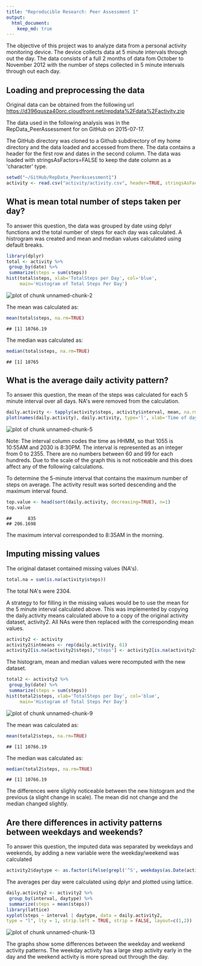 ```yaml
---
title: "Reproducible Research: Peer Assessment 1"
output: 
  html_document:
    keep_md: true
---
```


The objective of this project was to analyze data from a personal activity monitoring device. The device collects data at 5 minute intervals through out the day. The data consists of a full 2 months of data fom October to November 2012 with the number of steps collected in 5 minute intervals through out each day.

## Loading and preprocessing the data

Original data can be obtained from the following url 
https://d396qusza40orc.cloudfront.net/repdata%2Fdata%2Factivity.zip

The data used in the following analysis was in the RepData_PeerAssessment for on GitHub on 2015-07-17.

The GitHub directory was cloned to a Github subdirectory of my home directory and the data loaded and accessed from there.  The data contains a header for the first row and dates in the second column.  The data was loaded with stringsAsFactors=FALSE to keep the date column as a 'character' type.

```r
setwd("~/GitHub/RepData_PeerAssessment1")
activity <- read.csv("activity/activity.csv", header=TRUE, stringsAsFactors=FALSE)
```


## What is mean total number of steps taken per day?

To answer this question, the data was grouped by date using dplyr functions and the total number of steps for each day was calculated.  A histrogram was created and mean and median values calculated using default breaks.

```r
library(dplyr)
total <- activity %>%
 group_by(date) %>%
 summarize(steps = sum(steps))
hist(total$steps, xlab='TotalSteps per Day', col='blue',
     main='Histogram of Total Steps Per Day')
```

![plot of chunk unnamed-chunk-2](figure/unnamed-chunk-2-1.png) 

The mean was calculated as:

```r
mean(total$steps, na.rm=TRUE)
```

```
## [1] 10766.19
```
The median was calculated as:

```r
median(total$steps, na.rm=TRUE)
```

```
## [1] 10765
```

## What is the average daily activity pattern?

To answer this question, the mean of the steps was calculated for each 5 minute interval over all days. NA's were removed from the calculation. 


```r
daily.activity <- tapply(activity$steps, activity$interval, mean, na.rm=TRUE)
plot(names(daily.activity), daily.activity, type='l', xlab='Time of day', ylab='Average Steps')
```

![plot of chunk unnamed-chunk-5](figure/unnamed-chunk-5-1.png) 

Note: The interval column codes the time as HHMM, so that 1055 is 10:55AM and 2030 is 8:30PM.  The interval is represented as an integer from 0 to 2355.  There are no numbers between 60 and 99 for each hundreds.  Due to the scale of the graph this is not noticeable and this does affect any of the following calculations.  

To determine the 5-minute interval that contains the maximum number of steps on average.  The activity result was sorted descending and the maximum interval found.

```r
top.value <- head(sort(daily.activity, decreasing=TRUE), n=1)
top.value
```

```
##      835 
## 206.1698
```
The maximum interval corresponded to 8:35AM in the morning. 

## Imputing missing values

The original dataset contained missing values (NA's).

```r
total.na = sum(is.na(activity$steps))
```
The total NA's were 2304. 

A strategy to for filling in the missing values would be to use the mean for the 5 minute interval calculated above.
This was implemented by copying the daily.activity means calculated above to a copy of the original activity dataset, activity2. All NAs were then replaced with the corresponding mean values.


```r
activity2 <- activity
activity2$intmeans <- rep(daily.activity, 61)
activity2[is.na(activity2$steps),"steps"] <- activity2[is.na(activity2$steps), "intmeans"]
```
The histogram, mean and median values were recomputed with the new dataset.

```r
total2 <- activity2 %>%
 group_by(date) %>%
 summarize(steps = sum(steps))
hist(total2$steps, xlab='TotalSteps per Day', col='blue',
     main='Histogram of Total Steps Per Day')
```

![plot of chunk unnamed-chunk-9](figure/unnamed-chunk-9-1.png) 

The mean was calculated as:

```r
mean(total2$steps, na.rm=TRUE)
```

```
## [1] 10766.19
```
The median was calculated as:

```r
median(total2$steps, na.rm=TRUE)
```

```
## [1] 10766.19
```

The differences were slighly noticeable between the new histogram and the previous (a slight change in scale).  The mean did not change and the median changed slightly.

## Are there differences in activity patterns between weekdays and weekends?
To answer this question, the imputed data was separated by weekdays and weekends, by adding a new variable were the weekday/weekend was calculated

```r
activity2$daytype <- as.factor(ifelse(grepl('^S', weekdays(as.Date(activity2$date))), "weekend", "weekday"))
```
The averages per day were calculated using dplyr and plotted using lattice.

```r
daily.activity2 <- activity2 %>%
 group_by(interval, daytype) %>%
 summarize(steps = mean(steps))
library(lattice)
xyplot(steps ~ interval | daytype, data = daily.activity2,
type = "l", lty = 1, strip.left = TRUE, strip = FALSE, layout=c(1,2))
```

![plot of chunk unnamed-chunk-13](figure/unnamed-chunk-13-1.png) 

The graphs show some differences between the weekday and weekend activity patterns. The weekday activity has a large step activity early in the day and the weekend activity is more spread out through the day.
